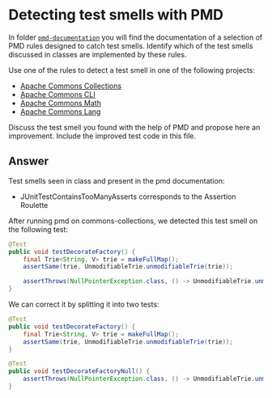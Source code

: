 # Detecting test smells with PMD

In folder [`pmd-documentation`](../pmd-documentation) you will find the documentation of a selection of PMD rules designed to catch test smells.
Identify which of the test smells discussed in classes are implemented by these rules.

Use one of the rules to detect a test smell in one of the following projects:

- [Apache Commons Collections](https://github.com/apache/commons-collections)
- [Apache Commons CLI](https://github.com/apache/commons-cli)
- [Apache Commons Math](https://github.com/apache/commons-math)
- [Apache Commons Lang](https://github.com/apache/commons-lang)

Discuss the test smell you found with the help of PMD and propose here an improvement.
Include the improved test code in this file.

## Answer

Test smells seen in class and present in the pmd documentation:
- JUnitTestContainsTooManyAsserts corresponds to the Assertion Roulette

After running pmd on commons-collections, we detected this test smell on the following test:
```java
@Test
public void testDecorateFactory() {
    final Trie<String, V> trie = makeFullMap();
    assertSame(trie, UnmodifiableTrie.unmodifiableTrie(trie));

    assertThrows(NullPointerException.class, () -> UnmodifiableTrie.unmodifiableTrie(null));
}
```

We can correct it by splitting it into two tests:
```java
@Test 
public void testDecorateFactory() {
    final Trie<String, V> trie = makeFullMap();
    assertSame(trie, UnmodifiableTrie.unmodifiableTrie(trie));
}

@Test
public void testDecorateFactoryNull() {
    assertThrows(NullPointerException.class, () -> UnmodifiableTrie.unmodifiableTrie(null));
}
```

